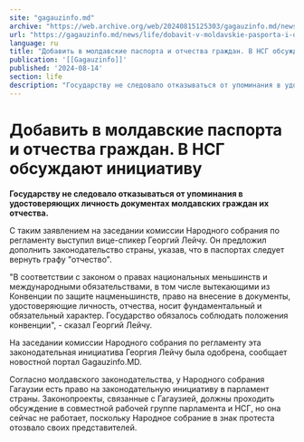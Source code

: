```yaml
---
site: "gagauzinfo.md"
archive: "https://web.archive.org/web/20240815125303/gagauzinfo.md/news/life/dobavit-v-moldavskie-pasporta-i-otchestva-grazhdan-v-nsg-obsuzhdayut-initsiativu"
url: "https://gagauzinfo.md/news/life/dobavit-v-moldavskie-pasporta-i-otchestva-grazhdan-v-nsg-obsuzhdayut-initsiativu"
language: ru
title: "Добавить в молдавские паспорта и отчества граждан. В НСГ обсуждают инициативу"
publication: '[[Gagauzinfo]]'
published: '2024-08-14'
section: life
description: "Государству не следовало отказываться от упоминания в удостоверяющих личность документах молдавских граждан их отчества."
---
```


# Добавить в молдавские паспорта и отчества граждан. В НСГ обсуждают инициативу

**Государству не следовало отказываться от упоминания в удостоверяющих личность документах молдавских граждан их отчества.**

С таким заявлением на заседании комиссии Народного собрания по регламенту выступил вице-спикер Георгий Лейчу. Он предложил дополнить законодательство страны, указав, что в паспортах следует вернуть графу "отчество".

"В соответствии с законом о правах национальных меньшинств и международными обязательствами, в том числе вытекающими из Конвенции по защите нацменьшинств, право на внесение в документы, удостоверяющие личность, отчества, носит фундаментальный и обязательный характер. Государство обязалось соблюдать положения конвенции", - сказал Георгий Лейчу.

На заседании комиссии Народного собрания по регламенту эта законодательная инициатива Георгия Лейчу была одобрена, сообщает новостной портал Gagauzinfo.MD.

Согласно молдавского законодательства, у Народного собрания Гагаузии есть право на законодательную инициативу в парламент страны. Законопроекты, связанные с Гагаузией, должны проходить обсуждение в совместной рабочей группе парламента и НСГ, но она сейчас не работает, поскольку Народное собрание в знак протеста отозвало своих представителей.
